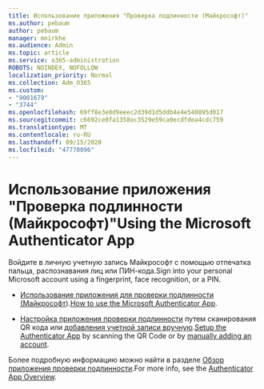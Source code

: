 ```yaml
---
title: Использование приложения "Проверка подлинности (Майкрософт)"
ms.author: pebaum
author: pebaum
manager: mnirkhe
ms.audience: Admin
ms.topic: article
ms.service: o365-administration
ROBOTS: NOINDEX, NOFOLLOW
localization_priority: Normal
ms.collection: Adm_O365
ms.custom:
- "9001679"
- "3744"
ms.openlocfilehash: 69ff8e3e0d9eeec2d39d1d5ddb4e4e540895d017
ms.sourcegitcommit: c6692ce0fa1358ec3529e59ca0ecdfdea4cdc759
ms.translationtype: MT
ms.contentlocale: ru-RU
ms.lasthandoff: 09/15/2020
ms.locfileid: "47770096"
---
```

# <a name="using-the-microsoft-authenticator-app"></a><span data-ttu-id="6a769-102">Использование приложения "Проверка подлинности (Майкрософт)"</span><span class="sxs-lookup"><span data-stu-id="6a769-102">Using the Microsoft Authenticator App</span></span>

<span data-ttu-id="6a769-103">Войдите в личную учетную запись Майкрософт с помощью отпечатка пальца, распознавания лиц или ПИН-кода.</span><span class="sxs-lookup"><span data-stu-id="6a769-103">Sign into your personal Microsoft account using a fingerprint, face recognition, or a PIN.</span></span>

- <span data-ttu-id="6a769-104">[Использование приложения для проверки подлинности (Майкрософт](https://support.microsoft.com/help/4026727/microsoft-account-how-to-use-the-microsoft-authenticator-app)).</span><span class="sxs-lookup"><span data-stu-id="6a769-104">[How to use the Microsoft Authenticator App](https://support.microsoft.com/help/4026727/microsoft-account-how-to-use-the-microsoft-authenticator-app).</span></span> 

- <span data-ttu-id="6a769-105">[Настройка приложения проверки подлинности](https://docs.microsoft.com/azure/active-directory/user-help/security-info-setup-auth-app) путем сканирования QR кода или [добавления учетной записи вручную](https://docs.microsoft.com/azure/active-directory/user-help/user-help-auth-app-add-account-manual).</span><span class="sxs-lookup"><span data-stu-id="6a769-105">[Setup the Authenticator App](https://docs.microsoft.com/azure/active-directory/user-help/security-info-setup-auth-app) by scanning the QR Code or by [manually adding an account](https://docs.microsoft.com/azure/active-directory/user-help/user-help-auth-app-add-account-manual).</span></span>  

<span data-ttu-id="6a769-106">Более подробную информацию можно найти в разделе [Обзор приложения проверки подлинности](https://docs.microsoft.com/azure/active-directory/user-help/user-help-auth-app-overview).</span><span class="sxs-lookup"><span data-stu-id="6a769-106">For more info, see the [Authenticator App Overview](https://docs.microsoft.com/azure/active-directory/user-help/user-help-auth-app-overview).</span></span>
